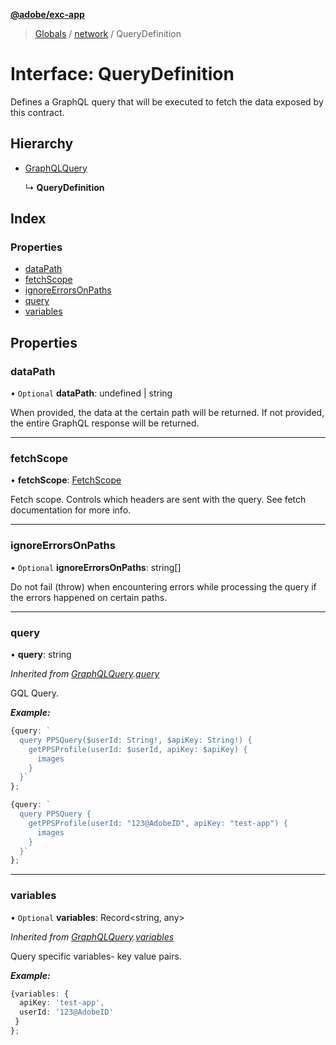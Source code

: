 **[@adobe/exc-app](../README.md)**

> [Globals](../README.md) / [network](../modules/network.md) / QueryDefinition

# Interface: QueryDefinition

Defines a GraphQL query that will be executed to fetch the data exposed by this contract.

## Hierarchy

* [GraphQLQuery](network.graphqlquery.md)

  ↳ **QueryDefinition**

## Index

### Properties

* [dataPath](network.querydefinition.md#datapath)
* [fetchScope](network.querydefinition.md#fetchscope)
* [ignoreErrorsOnPaths](network.querydefinition.md#ignoreerrorsonpaths)
* [query](network.querydefinition.md#query)
* [variables](network.querydefinition.md#variables)

## Properties

### dataPath

• `Optional` **dataPath**: undefined \| string

When provided, the data at the certain path will be returned.
If not provided, the entire GraphQL response will be returned.

___

### fetchScope

•  **fetchScope**: [FetchScope](../enums/network.fetchscope.md)

Fetch scope. Controls which headers are sent with the query.
See fetch documentation for more info.

___

### ignoreErrorsOnPaths

• `Optional` **ignoreErrorsOnPaths**: string[]

Do not fail (throw) when encountering errors while processing the query if the errors
happened on certain paths.

___

### query

•  **query**: string

*Inherited from [GraphQLQuery](network.graphqlquery.md).[query](network.graphqlquery.md#query)*

GQL Query.

***Example:***

```typescript
{query: `
  query PPSQuery($userId: String!, $apiKey: String!) {
    getPPSProfile(userId: $userId, apiKey: $apiKey) {
      images
    }
  }`
};

{query: `
  query PPSQuery {
    getPPSProfile(userId: "123@AdobeID", apiKey: "test-app") {
      images
    }
  }`
};
```

___

### variables

• `Optional` **variables**: Record<string, any\>

*Inherited from [GraphQLQuery](network.graphqlquery.md).[variables](network.graphqlquery.md#variables)*

Query specific variables- key value pairs.

***Example:***

```typescript
{variables: {
  apiKey: 'test-app',
  userId: '123@AdobeID'
 }
};
```

